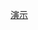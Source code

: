 [演示](https://htmlpreview.github.io/?https://github.com/wangriyu/Css_Sass_Less/blob/master/src/center.html)